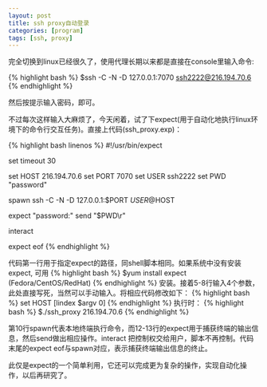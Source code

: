 ```yaml
---
layout: post
title: ssh proxy自动登录
categories: [program]
tags: [ssh, proxy]
---
```


完全切换到linux已经很久了，使用代理长期以来都是直接在console里输入命令:

{% highlight bash %}
$ssh -C -N -D 127.0.0.1:7070 ssh2222@216.194.70.6
{% endhighlight %}

然后按提示输入密码，即可。

不过每次这样输入大麻烦了，今天闲着，试了下expect(用于自动化地执行linux环境下的命令行交互任务)。直接上代码(ssh_proxy.exp)：

{% highlight bash linenos %}
#!/usr/bin/expect

set timeout 30

set HOST 216.194.70.6
set PORT 7070
set USER ssh2222
set PWD  "password"

spawn ssh -C -N -D 127.0.0.1:$PORT $USER@$HOST

expect "password:"
send "$PWD\r"

interact

expect eof
{% endhighlight %}

代码第一行用于指定expect的路径，同shell脚本相同。如果系统中没有安装expect, 可用
{% highlight bash %} 
$yum install expect (Fedora/CentOS/RedHat) 
{% endhighlight %}
安装。接着5-8行输入4个参数，此处直接写死，当然可以手动输入。将相应代码修改如下：
{% highlight bash %}
set HOST [lindex $argv 0]
{% endhighlight %}
执行时：
{% highlight bash %}
$./ssh_proxy 216.194.70.6
{% endhighlight %}

第10行spawn代表本地终端执行命令，而12-13行的expect用于捕获终端的输出信息，然后send做出相应操作。interact 把控制权交给用户，脚本不再控制。代码末尾的expect eof与spawn对应，表示捕获终端输出信息的终止。

此仅是expect的一个简单利用，它还可以完成更为复杂的操作，实现自动化操作，以后再研究了。